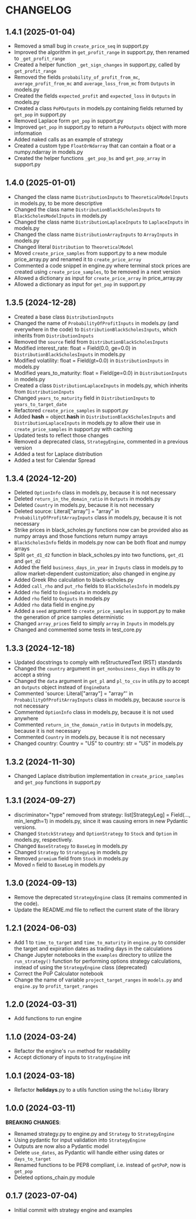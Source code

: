 # CHANGELOG

## 1.4.1 (2025-01-04)

- Removed a small bug in `create_price_seq` in support.py
- Improved the algorithm in `get_profit_range` in support.py, then renamed to `_get_profit_range`
- Created a helper function `_get_sign_changes` in support.py, called by `get_profit_range`
- Removed the fields `probability_of_profit_from_mc`, `average_profit_from_mc` and `average_loss_from_mc` from `Outputs` in models.py
- Created the fields `expected_profit` and `expected_loss` in `Outputs` in models.py
- Created a class `PoPOutputs` in models.py containing fields returned by `get_pop` in support.py
- Removed Laplace form `get_pop` in support.py
- Improved `get_pop` in support.py to return a `PoPOutputs` object with more information
- Added naked calls as an example of strategy
- Created a custom type `FloatOrNdarray` that can contain a float or a numpy.ndarray in models.py
- Created the helper functions `_get_pop_bs` and `get_pop_array` in support.py

## 1.4.0 (2025-01-01)

- Changed the class name `DistributionInputs` to `TheoreticalModelInputs` in models.py, to be more descriptive
- Changed the class name `DistributionBlackScholesInputs` to `BlackScholesModelInputs` in models.py
- Changed the class name `DistributionLaplaceInputs` to `LaplaceInputs` in models.py
- Changed the class name `DistributionArrayInputs` to `ArrayInputs` in models.py
- Changed literal `Distribution` to `TheoreticalModel`
- Moved `create_price_samples` from support.py to a new module price_array.py and renamed it to `create_price_array`
- Commented a code snippet in engine.py where terminal stock prices are created using `create_price_samples`, to be removed in a next version
- Allowed a dictionary as input for `create_price_array` in price_array.py
- Allowed a dictionary as input for `get_pop` in support.py

## 1.3.5 (2024-12-28)

- Created a base class `DistributionInputs`
- Changed the name of `ProbabilityOfProfitInputs` in models.py (and everywhere in the code) to `DistributionBlackScholesInputs`, which inherits from `DistributionInputs`
- Removed the `source` field from `DistributionBlackScholesInputs`
- Modified interest_rate: float = Field(0.0, ge=0.0) in `DistributionBlackScholesInputs` in models.py
- Modified volatility: float = Field(gt=0.0) in `DistributionInputs` in models.py
- Modified years_to_maturity: float = Field(ge=0.0) in `DistributionInputs` in models.py
- Created a class `DistributionLaplaceInputs` in models.py, which inherits from `DistributionInputs`
- Changed `years_to_maturity` field in `DistributionInputs` to `years_to_target_date`
- Refactored `create_price_samples` in support.py
- Added __hash__ = object.__hash__ in `DistributionBlackScholesInputs` and `DistributionLaplaceInputs` in models.py to allow their use in `create_price_samples` in support.py with caching
- Updated tests to reflect those changes
- Removed a deprecated class, `StrategyEngine`, commented in a previous version
- Added a test for Laplace distribution
- Added a test for Calendar Spread

## 1.3.4 (2024-12-20)

- Deleted `OptionInfo` class in models.py, because it is not necessary
- Deleted `return_in_the_domain_ratio` in `Outputs` in models.py
- Deleted `Country` in models.py, because it is not necessary
- Deleted source: Literal["array"] = "array" in `ProbabilityOfProfitArrayInputs` class in models.py, because it is not necessary
- Strike prices in black_scholes.py functions now can be provided also as numpy arrays and those functions return numpy arrays
- `BlackScholesInfo` fields in models.py now can be both float and numpy arrays
- Split `get_d1_d2` function in black_scholes.py into two functions, `get_d1` and `get_d2`
- Added the field `business_days_in_year` in `Inputs` class in models.py to allow market-dependent customization; also changed in engine.py
- Added Greek Rho calculation to black-scholes.py
- Added `call_rho` and `put_rho` fields to `BlackScholesInfo` in models.py
- Added `rho` field to `EngineData` in models.py
- Added `rho` field to `Outputs` in models.py
- Added `rho` data field in engine.py
- Added a `seed` argument to `create_price_samples` in support.py to make the generation of price samples deterministic
- Changed `array_prices` field to simply `array` in `Inputs` in models.py
- Changed and commented some tests in test_core.py

## 1.3.3 (2024-12-18)

- Updated docstrings to comply with reStructuredText (RST) standards
- Changed the `country` argument in `get_nonbusiness_days` in utils.py to accept a string
- Changed the `data` argument in `get_pl` and `pl_to_csv` in utils.py to accept an `Outputs` object instead of `EngineData`
- Commented 'source: Literal["array"] = "array"' in `ProbabilityOfProfitArrayInputs` class in models.py, because `source` is not necessary
- Commented `OptionInfo` class in models.py, because it is not used anywhere
- Commented `return_in_the_domain_ratio` in `Outputs` in models.py, because it is not necessary
- Commented `Country` in models.py, because it is not necessary
- Changed country: Country = "US" to country: str = "US" in models.py

## 1.3.2 (2024-11-30)

- Changed Laplace distribution implementation in `create_price_samples` and `get_pop` functions in support.py

## 1.3.1 (2024-09-27)

- discriminator="type" removed from strategy: list[StrategyLeg] = Field(..., min_length=1) in models.py, since
it was causing errors in new Pydantic versions.
- Changed `StotckStrategy` and `OptionStrategy` to `Stock` and `Option` in models.py, respectively.
- Changed `BaseStrategy` to `BaseLeg` in models.py
- Changed `Strategy` to `StrategyLeg` in models.py
- Removed `premium` field from `Stock` in models.py
- Moved `n` field to `BaseLeg` in models.py

## 1.3.0 (2024-09-13)

- Remove the deprecated `StrategyEngine` class (it remains commented in the code).
- Update the README.md file to reflect the current state of the library

## 1.2.1 (2024-06-03)

- Add 1 to `time_to_target` and `time_to_maturity` in `engine.py` to consider the target and expiration dates as  trading days in the calculations
- Change Jupyter notebooks in the `examples` directory to utilize the `run_strategy()` function for performing options strategy calculations, instead of using the `StrategyEngine` class (deprecated) 
- Correct the PoP Calculator notebook
- Change the name of variable `project_target_ranges` in `models.py` and `engine.py` to `profit_target_ranges`

## 1.2.0 (2024-03-31)

- Add functions to run engine

## 1.1.0 (2024-03-24)

- Refactor the engine's `run` method for readability
- Accept dictionary of inputs to `StratgyEngine` init

## 1.0.1 (2024-03-18)

- Refactor __holidays__.py to a utils function using the `holiday` library

## 1.0.0 (2024-03-11)

**BREAKING CHANGES**:
- Renamed strategy.py to engine.py and `Strategy` to `StrategyEngine`
- Using pydantic for input validation into `StrategyEngine`
- Outputs are now also a Pydantic model
- Delete `use_dates`, as Pydantic will handle either using dates or `days_to_target`
- Renamed functions to be PEP8 compliant, i.e. instead of `getPoP`, now is `get_pop`
- Deleted options_chain.py module

## 0.1.7 (2023-07-04)

- Initial commit with strategy engine and examples
